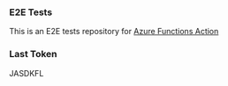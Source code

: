 ### E2E Tests
This is an E2E tests repository for [Azure Functions Action](https://github.com/Azure/functions-action)

### Last Token
JASDKFL
